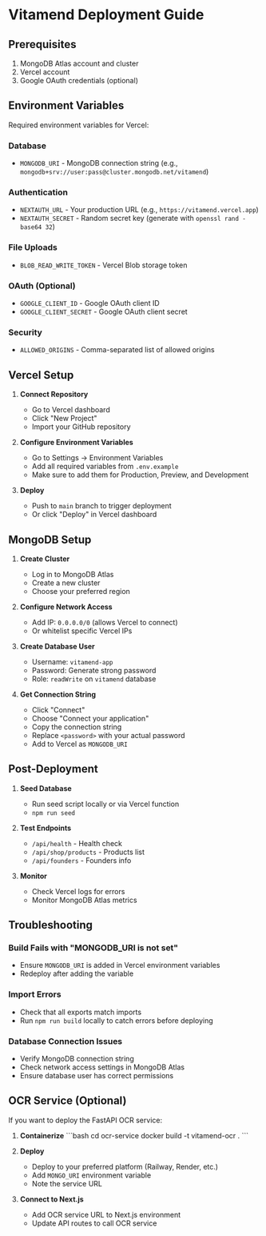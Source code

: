 # Vitamend Deployment Guide

## Prerequisites

1. MongoDB Atlas account and cluster
2. Vercel account
3. Google OAuth credentials (optional)

## Environment Variables

Required environment variables for Vercel:

### Database
- `MONGODB_URI` - MongoDB connection string (e.g., `mongodb+srv://user:pass@cluster.mongodb.net/vitamend`)

### Authentication
- `NEXTAUTH_URL` - Your production URL (e.g., `https://vitamend.vercel.app`)
- `NEXTAUTH_SECRET` - Random secret key (generate with `openssl rand -base64 32`)

### File Uploads
- `BLOB_READ_WRITE_TOKEN` - Vercel Blob storage token

### OAuth (Optional)
- `GOOGLE_CLIENT_ID` - Google OAuth client ID
- `GOOGLE_CLIENT_SECRET` - Google OAuth client secret

### Security
- `ALLOWED_ORIGINS` - Comma-separated list of allowed origins

## Vercel Setup

1. **Connect Repository**
   - Go to Vercel dashboard
   - Click "New Project"
   - Import your GitHub repository

2. **Configure Environment Variables**
   - Go to Settings → Environment Variables
   - Add all required variables from `.env.example`
   - Make sure to add them for Production, Preview, and Development

3. **Deploy**
   - Push to `main` branch to trigger deployment
   - Or click "Deploy" in Vercel dashboard

## MongoDB Setup

1. **Create Cluster**
   - Log in to MongoDB Atlas
   - Create a new cluster
   - Choose your preferred region

2. **Configure Network Access**
   - Add IP: `0.0.0.0/0` (allows Vercel to connect)
   - Or whitelist specific Vercel IPs

3. **Create Database User**
   - Username: `vitamend-app`
   - Password: Generate strong password
   - Role: `readWrite` on `vitamend` database

4. **Get Connection String**
   - Click "Connect"
   - Choose "Connect your application"
   - Copy the connection string
   - Replace `<password>` with your actual password
   - Add to Vercel as `MONGODB_URI`

## Post-Deployment

1. **Seed Database**
   - Run seed script locally or via Vercel function
   - `npm run seed`

2. **Test Endpoints**
   - `/api/health` - Health check
   - `/api/shop/products` - Products list
   - `/api/founders` - Founders info

3. **Monitor**
   - Check Vercel logs for errors
   - Monitor MongoDB Atlas metrics

## Troubleshooting

### Build Fails with "MONGODB_URI is not set"
- Ensure `MONGODB_URI` is added in Vercel environment variables
- Redeploy after adding the variable

### Import Errors
- Check that all exports match imports
- Run `npm run build` locally to catch errors before deploying

### Database Connection Issues
- Verify MongoDB connection string
- Check network access settings in MongoDB Atlas
- Ensure database user has correct permissions

## OCR Service (Optional)

If you want to deploy the FastAPI OCR service:

1. **Containerize**
   \`\`\`bash
   cd ocr-service
   docker build -t vitamend-ocr .
   \`\`\`

2. **Deploy**
   - Deploy to your preferred platform (Railway, Render, etc.)
   - Add `MONGO_URI` environment variable
   - Note the service URL

3. **Connect to Next.js**
   - Add OCR service URL to Next.js environment
   - Update API routes to call OCR service

